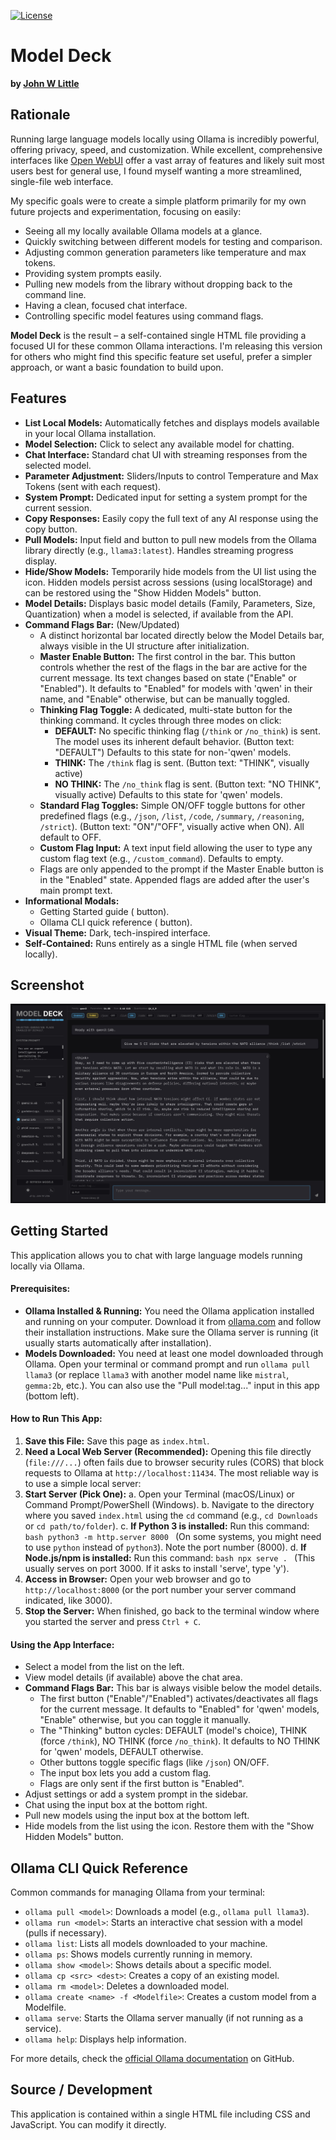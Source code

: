 [![License](https://img.shields.io/badge/License-Apache_2.0-blue.svg)](https://opensource.org/licenses/Apache-2.0)

# Model Deck

**by [John W Little](https://johnwlittle.com)**

## Rationale

Running large language models locally using Ollama is incredibly powerful, offering privacy, speed, and customization. While excellent, comprehensive interfaces like [Open WebUI](https://github.com/open-webui/open-webui) offer a vast array of features and likely suit most users best for general use, I found myself wanting a more streamlined, single-file web interface.

My specific goals were to create a simple platform primarily for my own future projects and experimentation, focusing on easily:

* Seeing all my locally available Ollama models at a glance.
* Quickly switching between different models for testing and comparison.
* Adjusting common generation parameters like temperature and max tokens.
* Providing system prompts easily.
* Pulling new models from the library without dropping back to the command line.
* Having a clean, focused chat interface.
* Controlling specific model features using command flags.

**Model Deck** is the result – a self-contained single HTML file providing a focused UI for these common Ollama interactions. I'm releasing this version for others who might find this specific feature set useful, prefer a simpler approach, or want a basic foundation to build upon.

## Features

* **List Local Models:** Automatically fetches and displays models available in your local Ollama installation.
* **Model Selection:** Click to select any available model for chatting.
* **Chat Interface:** Standard chat UI with streaming responses from the selected model.
* **Parameter Adjustment:** Sliders/Inputs to control Temperature and Max Tokens (sent with each request).
* **System Prompt:** Dedicated input for setting a system prompt for the current session.
* **Copy Responses:** Easily copy the full text of any AI response using the copy button.
* **Pull Models:** Input field and button to pull new models from the Ollama library directly (e.g., `llama3:latest`). Handles streaming progress display.
* **Hide/Show Models:** Temporarily hide models from the UI list using the <i class="fa-solid fa-eye-slash"></i> icon. Hidden models persist across sessions (using localStorage) and can be restored using the "Show Hidden Models" button.
* **Model Details:** Displays basic model details (Family, Parameters, Size, Quantization) when a model is selected, if available from the API.
* **Command Flags Bar:** (New/Updated)
    * A distinct horizontal bar located directly below the Model Details bar, always visible in the UI structure after initialization.
    * **Master Enable Button:** The first control in the bar. This button controls whether the rest of the flags in the bar are active for the current message. Its text changes based on state ("Enable" or "Enabled"). It defaults to "Enabled" for models with 'qwen' in their name, and "Enable" otherwise, but can be manually toggled.
    * **Thinking Flag Toggle:** A dedicated, multi-state button for the thinking command. It cycles through three modes on click:
        * **DEFAULT:** No specific thinking flag (`/think` or `/no_think`) is sent. The model uses its inherent default behavior. (Button text: "DEFAULT") Defaults to this state for non-'qwen' models.
        * **THINK:** The `/think` flag is sent. (Button text: "THINK", visually active)
        * **NO THINK:** The `/no_think` flag is sent. (Button text: "NO THINK", visually active) Defaults to this state for 'qwen' models.
    * **Standard Flag Toggles:** Simple ON/OFF toggle buttons for other predefined flags (e.g., `/json`, `/list`, `/code`, `/summary`, `/reasoning`, `/strict`). (Button text: "ON"/"OFF", visually active when ON). All default to OFF.
    * **Custom Flag Input:** A text input field allowing the user to type any custom flag text (e.g., `/custom_command`). Defaults to empty.
    * Flags are only appended to the prompt if the Master Enable button is in the "Enabled" state. Appended flags are added after the user's main prompt text.
* **Informational Modals:**
    * Getting Started guide (<i class="fa-solid fa-circle-question"></i> button).
    * Ollama CLI quick reference (<i class="fa-solid fa-terminal"></i> button).
* **Visual Theme:** Dark, tech-inspired interface.
* **Self-Contained:** Runs entirely as a single HTML file (when served locally).

## Screenshot

![MODEL DECK Screenshot](modeldeckss.jpg)

## Getting Started

This application allows you to chat with large language models running locally via Ollama.

#### Prerequisites:

* **Ollama Installed & Running:** You need the Ollama application installed and running on your computer. Download it from [ollama.com](https://ollama.com) and follow their installation instructions. Make sure the Ollama server is running (it usually starts automatically after installation).
* **Models Downloaded:** You need at least one model downloaded through Ollama. Open your terminal or command prompt and run `ollama pull llama3` (or replace `llama3` with another model name like `mistral`, `gemma:2b`, etc.). You can also use the "Pull model:tag..." input in this app (bottom left).

#### How to Run This App:

1.  **Save this File:** Save this page as `index.html`.
2.  **Need a Local Web Server (Recommended):** Opening this file directly (`file:///...`) often fails due to browser security rules (CORS) that block requests to Ollama at `http://localhost:11434`. The most reliable way is to use a simple local server:
3.  **Start Server (Pick One):**
    a.  Open your Terminal (macOS/Linux) or Command Prompt/PowerShell (Windows).
    b.  Navigate to the directory where you saved `index.html` using the `cd` command (e.g., `cd Downloads` or `cd path/to/folder`).
    c.  **If Python 3 is installed:** Run this command:
        ```bash
        python3 -m http.server 8000
        ```
        (On some systems, you might need to use `python` instead of `python3`). Note the port number (8000).
    d.  **If Node.js/npm is installed:** Run this command:
        ```bash
        npx serve .
        ```
        (This usually serves on port 3000. If it asks to install 'serve', type 'y').
4.  **Access in Browser:** Open your web browser and go to
    `http://localhost:8000` (or the port number your server command indicated, like 3000).
5.  **Stop the Server:** When finished, go back to the terminal window where you started the server and press `Ctrl + C`.

#### Using the App Interface:

* Select a model from the list on the left.
* View model details (if available) above the chat area.
* **Command Flags Bar:** This bar is always visible below the model details.
    * The first button ("Enable"/"Enabled") activates/deactivates all flags for the current message. It defaults to "Enabled" for 'qwen' models, "Enable" otherwise, but you can toggle it manually.
    * The "Thinking" button cycles: DEFAULT (model's choice), THINK (force `/think`), NO THINK (force `/no_think`). It defaults to NO THINK for 'qwen' models, DEFAULT otherwise.
    * Other buttons toggle specific flags (like `/json`) ON/OFF.
    * The input box lets you add a custom flag.
    * Flags are only sent if the first button is "Enabled".
* Adjust settings or add a system prompt in the sidebar.
* Chat using the input box at the bottom right.
* Pull new models using the input box at the bottom left.
* Hide models from the list using the <i class="fa-solid fa-eye-slash"></i> icon. Restore them with the "Show Hidden Models" button.

## Ollama CLI Quick Reference

Common commands for managing Ollama from your terminal:

* `ollama pull <model>`: Downloads a model (e.g., `ollama pull llama3`).
* `ollama run <model>`: Starts an interactive chat session with a model (pulls if necessary).
* `ollama list`: Lists all models downloaded to your machine.
* `ollama ps`: Shows models currently running in memory.
* `ollama show <model>`: Shows details about a specific model.
* `ollama cp <src> <dest>`: Creates a copy of an existing model.
* `ollama rm <model>`: Deletes a downloaded model.
* `ollama create <name> -f <Modelfile>`: Creates a custom model from a Modelfile.
* `ollama serve`: Starts the Ollama server manually (if not running as a service).
* `ollama help`: Displays help information.

For more details, check the [official Ollama documentation](https://github.com/ollama/ollama) on GitHub.

## Source / Development

This application is contained within a single HTML file including CSS and JavaScript. You can modify it directly.
